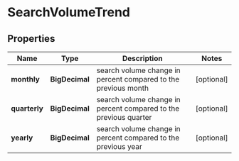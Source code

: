 

# SearchVolumeTrend


## Properties

| Name | Type | Description | Notes |
|------------ | ------------- | ------------- | -------------|
|**monthly** | **BigDecimal** | search volume change in percent compared to the previous month |  [optional] |
|**quarterly** | **BigDecimal** | search volume change in percent compared to the previous quarter |  [optional] |
|**yearly** | **BigDecimal** | search volume change in percent compared to the previous year |  [optional] |



